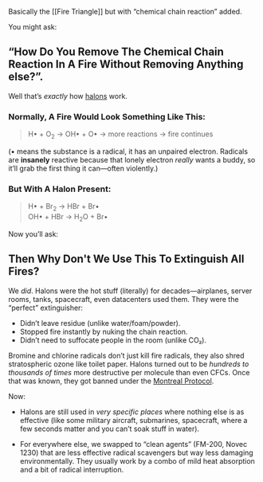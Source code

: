 Basically the [[Fire Triangle]] but with “chemical chain reaction” added.

You might ask:

## “How Do You Remove The Chemical Chain Reaction In A Fire Without Removing Anything else?”.

Well that’s *exactly* how [halons](https://en.wikipedia.org/w/index.php?title=Halon&oldid=1270044172) work.

### Normally, A Fire Would Look Something Like This:

> H• + O<sub>2</sub> → OH• + O• → more reactions → fire continues

(• means the substance is a radical, it has an unpaired electron. Radicals are **insanely** reactive because that lonely electron *really* wants a buddy, so it’ll grab the first thing it can—often violently.)

### But With A Halon Present:

> H• + Br<sub>2</sub> → HBr + Br•  
> OH• + HBr → H<sub>2</sub>O + Br•

Now you’ll ask:

## Then Why Don't We Use This To Extinguish All Fires?

We *did*. Halons were the hot stuff (literally) for decades—airplanes, server rooms, tanks, spacecraft, even datacenters used them. They were the “perfect” extinguisher:

- Didn’t leave residue (unlike water/foam/powder).
- Stopped fire instantly by nuking the chain reaction.
- Didn’t need to suffocate people in the room (unlike CO₂).

Bromine and chlorine radicals don’t just kill fire radicals, they also shred stratospheric ozone like toilet paper. Halons turned out to be *hundreds to thousands of times* more destructive per molecule than even CFCs. Once that was known, they got banned under the [Montreal Protocol](https://en.wikipedia.org/w/index.php?title=Montreal_Protocol&oldid=1306082706).

Now:

- Halons are still used in *very specific places* where nothing else is as effective (like some military aircraft, submarines, spacecraft, where a few seconds matter and you can’t soak stuff in water).

- For everywhere else, we swapped to “clean agents” (FM-200, Novec 1230) that are less effective radical scavengers but way less damaging environmentally. They usually work by a combo of mild heat absorption and a bit of radical interruption.

